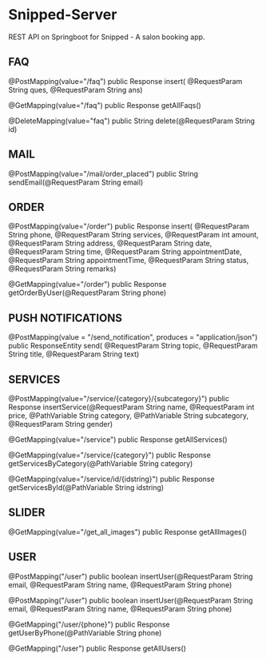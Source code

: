# Snipped-Server
REST API on Springboot for Snipped - A salon booking app.


## FAQ

@PostMapping(value="/faq")
	public Response insert(
			@RequestParam String ques,
			@RequestParam String ans)
      
@GetMapping(value="/faq")
	public Response getAllFaqs()
  
@DeleteMapping(value="faq")
	public String delete(@RequestParam String id)
  
  
## MAIL

@PostMapping(value="/mail/order_placed")
	public String sendEmail(@RequestParam String email)
  
  
## ORDER

@PostMapping(value="/order")
	public Response insert(
			@RequestParam String phone,
			@RequestParam String services,
			@RequestParam int amount,
			@RequestParam String address,
			@RequestParam String date,
			@RequestParam String time,
			@RequestParam String appointmentDate,
			@RequestParam String appointmentTime,
			@RequestParam String status,
			@RequestParam String remarks)


@GetMapping(value="/order")
	public Response getOrderByUser(@RequestParam String phone)
  
  
## PUSH NOTIFICATIONS

@PostMapping(value = "/send_notification", produces = "application/json")
	public ResponseEntity<String> send(
			@RequestParam String topic,
			@RequestParam String title,
			@RequestParam String text)


## SERVICES

@PostMapping(value="/service/{category}/{subcategory}")
	public Response insertService(@RequestParam String name,
			@RequestParam int price,
			@PathVariable String category,
			@PathVariable String subcategory,
			@RequestParam String gender)

@GetMapping(value="/service")
	public Response getAllServices()

@GetMapping(value="/service/{category}")
	public Response getServicesByCategory(@PathVariable String category)

@GetMapping(value="/service/id/{idstring}")
	public Response getServicesById(@PathVariable String idstring)


## SLIDER

@GetMapping(value="/get_all_images")
	public Response getAllImages()


## USER

@PostMapping("/user")
	public boolean insertUser(@RequestParam String email, 
			@RequestParam String name, 
			@RequestParam String phone)

@PostMapping("/user")
	public boolean insertUser(@RequestParam String email, 
			@RequestParam String name, 
			@RequestParam String phone)

@GetMapping("/user/{phone}")
	public Response getUserByPhone(@PathVariable String phone)

@GetMapping("/user")
	public Response getAllUsers() 
